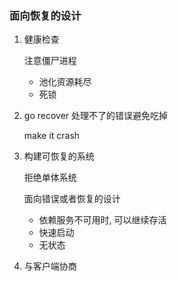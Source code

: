 ### 面向恢复的设计

1. 健康检查

   注意僵尸进程

   - 池化资源耗尽
   - 死锁

2. go recover 处理不了的错误避免吃掉

   make it crash

3. 构建可恢复的系统

   拒绝单体系统

   面向错误或者恢复的设计

   - 依赖服务不可用时, 可以继续存活
   - 快速启动
   - 无状态

4. 与客户端协商

